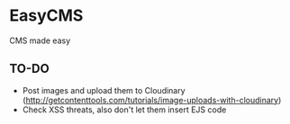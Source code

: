 # EasyCMS
CMS made easy

## TO-DO

 - Post images and upload them to Cloudinary (http://getcontenttools.com/tutorials/image-uploads-with-cloudinary)
 - Check XSS threats, also don't let them insert EJS code
